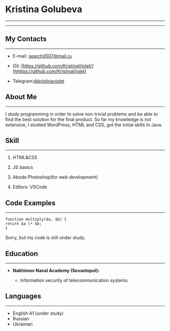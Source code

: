 # Kristina Golubeva  

------------------
------------------
## My Contacts
------
* E-mail: search0507@mail.ru

* Git: [https://github.com/KristinaViolet/](hhttps://github.com/KristinaViolet)

* Telegram:[@kristinaviolet](https://t.me/kristinaviolet)


## About Me
------------
I study programming in order to solve non-trivial problems and be able to find the best solution for the final product. So far my knowledge is not extensive, I studied WordPress, HTML and CSS, got the initial skills in Java.

## Skill
--------------
1. HTML&CSS

2. JS basics

3. Abode Photoshop(for web development)

4. Editors: VSCode

## Code Examples
-------------


```
function multiply($a, $b) {
return $a \* $b;
}
```

Sorry, but my code is still under study.

## Education
------------
* __Nakhimov Naval Academy (Sevastopol):__

   * Information security of telecommunication systems.


## Languages
---------
* English A1 (under study)
* Russian
* Ukrainian